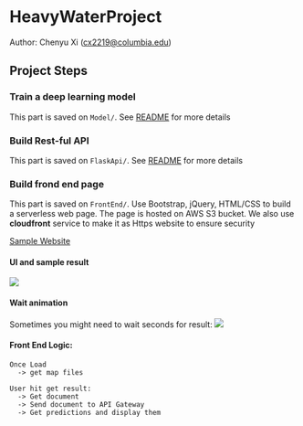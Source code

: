 # HeavyWaterProject
Author: Chenyu Xi (cx2219@columbia.edu)

## Project Steps
### Train a deep learning model
This part is saved on `Model/`. See <a href=https://github.com/XiplusChenyu/HeavyWaterProject/blob/master/Model/README.md>README</a> for more details

### Build Rest-ful API
This part is saved on `FlaskApi/`. See <a href=https://github.com/XiplusChenyu/HeavyWaterProject/blob/master/FlaskApi/README.md>README</a> for more details



### Build frond end page
This part is saved on `FrontEnd/`. Use Bootstrap, jQuery, HTML/CSS to build a serverless web page. The page is hosted on AWS S3 bucket. We also use **cloudfront** service to make it as Https website to ensure security

<a href=https://d3t9jbj88pt3ap.cloudfront.net/index.html> Sample Website</a>

#### UI and sample result
<img src=https://github.com/XiplusChenyu/HWProject/blob/master/ReadMePics/UI.png>

#### Wait animation
Sometimes you might need to wait seconds for result:
<img src=https://github.com/XiplusChenyu/HWProject/blob/master/ReadMePics/wait.png>

#### Front End Logic:
```
Once Load 
  -> get map files

User hit get result:
  -> Get document 
  -> Send document to API Gateway 
  -> Get predictions and display them
```
